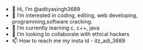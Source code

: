 - 👋 Hi, I’m @adityasingh3689
- 👀 I’m interested in coding, editing, web developing, programming,software cracking.
- 🌱 I’m currently learning c, c++, java
- 💞️ I’m looking to collaborate with ethical hackers
- 📫 How to reach me my insta id - itz_adi_3689

<!---
adityasingh3689/adityasingh3689 is a ✨ special ✨ repository because its `README.md` (this file) appears on your GitHub profile.
You can click the Preview link to take a look at your changes.
--->

